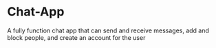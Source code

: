 # Chat-App
A fully function chat app that can send and receive messages, add and block people, and create an account for the user
